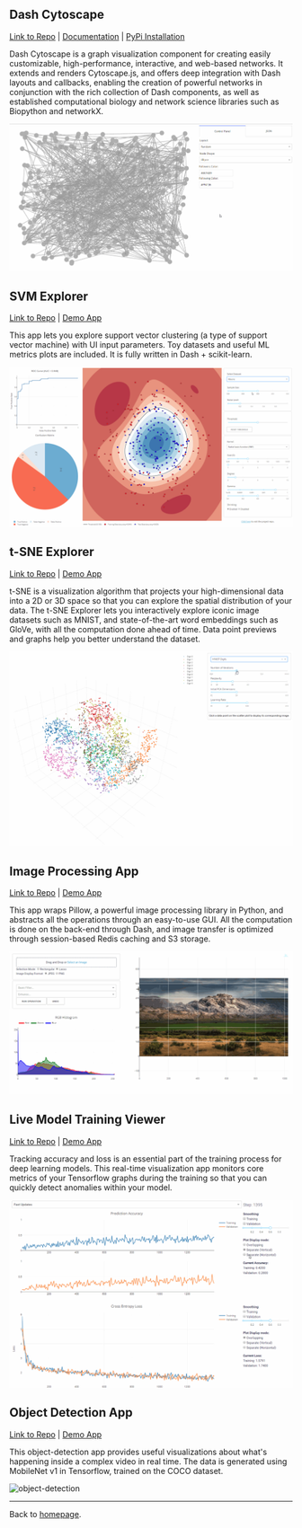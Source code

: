 ## Dash Cytoscape
[Link to Repo](https://github.com/plotly/dash-cytoscape) | [Documentation](https://dash.plot.ly/cytoscape) | [PyPi Installation](https://pypi.org/project/dash-cytoscape/)

Dash Cytoscape is a graph visualization component for creating easily customizable, high-performance, interactive, and web-based networks. It extends and renders Cytoscape.js, and offers deep integration with Dash layouts and callbacks, enabling the creation of powerful networks in conjunction with the rich collection of Dash components, as well as established computational biology and network science libraries such as Biopython and networkX.

![cytoscape](images/cytoscape.gif)


## SVM Explorer
[Link to Repo](https://github.com/plotly/dash-svm) | [Demo App](http://dash-svm.herokuapp.com/)

This app lets you explore support vector clustering (a type of support vector machine) with UI input parameters. Toy datasets and useful ML metrics plots are included. It is fully written in Dash + scikit-learn.

![svm](images/svm.gif)


## t-SNE Explorer
[Link to Repo](https://github.com/plotly/dash-tsne) | [Demo App](https://dash-tsne.plot.ly/)

t-SNE is a visualization algorithm that projects your high-dimensional data into a 2D or 3D space so that you can explore the spatial distribution of your data. The t-SNE Explorer lets you interactively explore iconic image datasets such as MNIST, and state-of-the-art word embeddings such as GloVe, with all the computation done ahead of time. Data point previews and graphs help you better understand the dataset.

![tsne-image](images/tsne.gif)




## Image Processing App
[Link to Repo](https://github.com/plotly/dash-image-processing) | [Demo App](http://dash-image-processing.herokuapp.com/)

This app wraps Pillow, a powerful image processing library in Python, and abstracts all the operations through an easy-to-use GUI. All the computation is done on the back-end through Dash, and image transfer is optimized through session-based Redis caching and S3 storage.

![image-processing](images/image-processing.gif)


## Live Model Training Viewer
[Link to Repo](https://github.com/plotly/dash-live-model-training) | [Demo App](https://dash-live-model-training.plot.ly/)

Tracking accuracy and loss is an essential part of the training process for deep learning models. This real-time visualization app monitors core metrics of your Tensorflow graphs during the training so that you can quickly detect anomalies within your model.

![live-model-training](images/live-model-training.gif)


## Object Detection App
[Link to Repo](https://github.com/plotly/dash-object-detection) | [Demo App](https://dash-object-detection.plot.ly/)

This object-detection app provides useful visualizations about what's happening inside a complex video in real time. The data is generated using MobileNet v1 in Tensorflow, trained on the COCO dataset.

![object-detection](images/object-detection.gif)

---

Back to [homepage](https://xinghanlu.com/).
